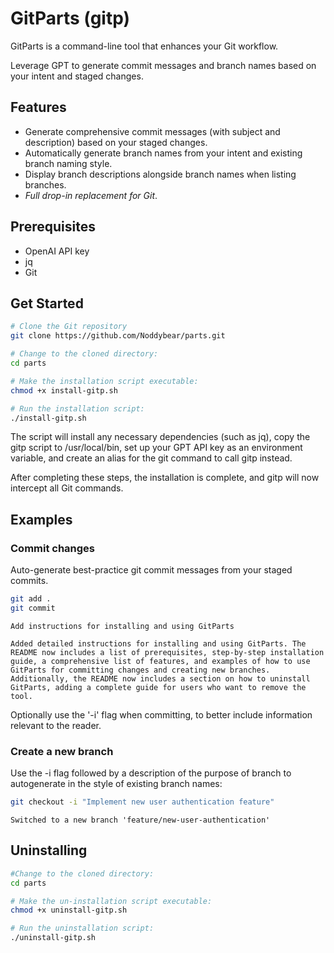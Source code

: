 # GitParts (gitp)

GitParts is a command-line tool that enhances your Git workflow.

Leverage GPT to generate commit messages and branch names based on your intent and staged changes.

## Features
- Generate comprehensive commit messages (with subject and description) based on your staged changes.
- Automatically generate branch names from your intent and existing branch naming style.
- Display branch descriptions alongside branch names when listing branches.
- *Full drop-in replacement for Git*.

## Prerequisites
- OpenAI API key
- jq
- Git

## Get Started

```bash
# Clone the Git repository
git clone https://github.com/Noddybear/parts.git

# Change to the cloned directory:
cd parts

# Make the installation script executable:
chmod +x install-gitp.sh

# Run the installation script:
./install-gitp.sh
```

The script will install any necessary dependencies (such as jq), copy the gitp script to /usr/local/bin, set up your GPT API key as an environment variable, and create an alias for the git command to call gitp instead.

After completing these steps, the installation is complete, and gitp will now intercept all Git commands.

## Examples

### Commit changes

Auto-generate best-practice git commit messages from your staged commits.
```bash
git add .
git commit
```

```stdout
Add instructions for installing and using GitParts

Added detailed instructions for installing and using GitParts. The README now includes a list of prerequisites, step-by-step installation guide, a comprehensive list of features, and examples of how to use GitParts for committing changes and creating new branches. Additionally, the README now includes a section on how to uninstall GitParts, adding a complete guide for users who want to remove the tool.
```

Optionally use the '-i' flag when committing, to better include information relevant to the reader.

### Create a new branch
Use the -i flag followed by a description of the purpose of branch to autogenerate in the style of existing branch names:

```bash
git checkout -i "Implement new user authentication feature"
```

```stdout
Switched to a new branch 'feature/new-user-authentication'
```


## Uninstalling

```bash
#Change to the cloned directory:
cd parts

# Make the un-installation script executable:
chmod +x uninstall-gitp.sh

# Run the uninstallation script:
./uninstall-gitp.sh
```
